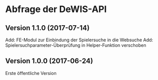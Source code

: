 # Abfrage der DeWIS-API

## Version 1.1.0 (2017-07-14)

Add: FE-Modul zur Einbindung der Spielersuche in die Websuche
Add: Spielersuchparameter-Überprüfung in Helper-Funktion verschoben

## Version 1.0.0 (2017-06-24)

Erste öffentliche Version
